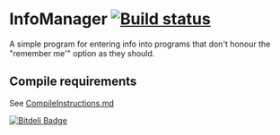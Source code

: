 # InfoManager [![Build status](https://ci.appveyor.com/api/projects/status/1r0lau52v3c1ai7y)](https://ci.appveyor.com/project/Walkman100/infomanager)

A simple program for entering info into programs that don't honour the "remember me'" option as they should.

## Compile requirements

See [CompileInstructions.md](https://github.com/Walkman100/WinCompile/blob/master/CompileInstructions.md)


[![Bitdeli Badge](https://d2weczhvl823v0.cloudfront.net/Walkman100/infomanager/trend.png)](https://bitdeli.com/free "Bitdeli Badge")

